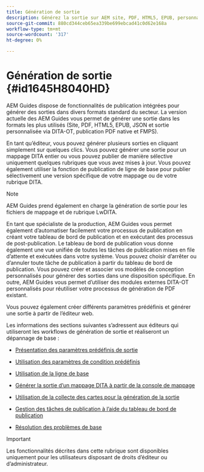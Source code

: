 ```yaml
---
title: Génération de sortie
description: Générez la sortie sur AEM site, PDF, HTML5, EPUB, personnalisée et JSON par le biais des modules externes DITA-OT, de la publication sur PDF natif et de FMPS dans AEM Guides.
source-git-commit: 880cd344ceb65ea339be699ebcad41c0d62e168a
workflow-type: tm+mt
source-wordcount: '317'
ht-degree: 0%

---
```


# Génération de sortie {#id1645H8040HD}

AEM Guides dispose de fonctionnalités de publication intégrées pour générer des sorties dans divers formats standard du secteur. La version actuelle des AEM Guides vous permet de générer une sortie dans les formats les plus utilisés (Site, PDF, HTML5, EPUB, JSON et sortie personnalisée via DITA-OT, publication PDF native et FMPS).

En tant qu’éditeur, vous pouvez générer plusieurs sorties en cliquant simplement sur quelques clics. Vous pouvez générer une sortie pour un mappage DITA entier ou vous pouvez publier de manière sélective uniquement quelques rubriques que vous avez mises à jour. Vous pouvez également utiliser la fonction de publication de ligne de base pour publier sélectivement une version spécifique de votre mappage ou de votre rubrique DITA.

>[!NOTE]
>
> AEM Guides prend également en charge la génération de sortie pour les fichiers de mappage et de rubrique LwDITA.

En tant que spécialiste de la production, AEM Guides vous permet également d’automatiser facilement votre processus de publication en créant votre tableau de bord de publication et en exécutant des processus de post-publication. Le tableau de bord de publication vous donne également une vue unifiée de toutes les tâches de publication mises en file d’attente et exécutées dans votre système. Vous pouvez choisir d’arrêter ou d’annuler toute tâche de publication à partir du tableau de bord de publication. Vous pouvez créer et associer vos modèles de conception personnalisés pour générer des sorties dans une disposition spécifique. En outre, AEM Guides vous permet d’utiliser des modules externes DITA-OT personnalisés pour réutiliser votre processus de génération de PDF existant.

Vous pouvez également créer différents paramètres prédéfinis et générer une sortie à partir de l’éditeur web.

Les informations des sections suivantes s’adressent aux éditeurs qui utiliseront les workflows de génération de sortie et réaliseront un dépannage de base :

- [Présentation des paramètres prédéfinis de sortie](generate-output-understand-presets.md#)

- [Utilisation des paramètres de condition prédéfinis](generate-output-use-condition-presets.md#)

- [Utilisation de la ligne de base](generate-output-use-baseline-for-publishing.md#)

- [Générer la sortie d’un mappage DITA à partir de la console de mappage](generate-output-for-a-dita-map.md#)

- [Utilisation de la collecte des cartes pour la génération de la sortie](generate-output-use-map-collection-output-generation.md#)

- [Gestion des tâches de publication à l’aide du tableau de bord de publication](generate-output-publish-dashboard.md#)

- [Résolution des problèmes de base](generate-output-basic-troubleshooting.md#)


>[!IMPORTANT]
>
> Les fonctionnalités décrites dans cette rubrique sont disponibles uniquement pour les utilisateurs disposant de droits d’éditeur ou d’administrateur.
